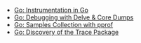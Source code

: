 * [Go: Instrumentation in Go](https://medium.com/a-journey-with-go/go-instrumentation-in-go-e845cdae0c51)
* [Go: Debugging with Delve & Core Dumps](https://medium.com/a-journey-with-go/go-debugging-with-delve-core-dumps-384145b2e8d9)
* [Go: Samples Collection with pprof](https://medium.com/a-journey-with-go/go-samples-collection-with-pprof-2a63c3e8a142)
* [Go: Discovery of the Trace Package](https://medium.com/a-journey-with-go/go-discovery-of-the-trace-package-e5a821743c3c)